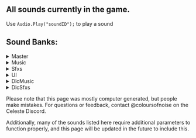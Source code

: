 ## All sounds currently in the game.
Use `Audio.Play("soundID");` to play a sound

## Sound Banks:
<details>
<summary>Master</summary>
<br/>
event:/game/04_cliffside/whiteblock_fallthru<br/>
event:/ui/world_map/whoosh/1000ms_back<br/>
event:/ui/world_map/whoosh/1000ms_forward<br/>
event:/ui/world_map/whoosh/400ms_back<br/>
event:/ui/world_map/whoosh/400ms_forward<br/>
event:/ui/world_map/whoosh/600ms_back<br/>
event:/ui/world_map/whoosh/600ms_forward<br/>
event:/ui/world_map/whoosh/700ms_back<br/>
event:/ui/world_map/whoosh/700ms_forward<br/>
event:/ui/world_map/whoosh/900ms_back<br/>
event:/ui/world_map/whoosh/900ms_forward<br/>
snapshot:/assist_game_speed/assist_speed_50<br/>
snapshot:/assist_game_speed/assist_speed_60<br/>
snapshot:/assist_game_speed/assist_speed_70<br/>
snapshot:/assist_game_speed/assist_speed_80<br/>
snapshot:/assist_game_speed/assist_speed_90<br/>
snapshot:/berry_cooperation/1000s_down<br/>
snapshot:/berry_cooperation/2000s_down<br/>
snapshot:/berry_cooperation/3000s_down<br/>
snapshot:/berry_cooperation/4000s_down<br/>
snapshot:/berry_cooperation/5000s_down<br/>
snapshot:/boss_pitch_sfx<br/>
snapshot:/char_granny_laughs_down<br/>
snapshot:/dialogue_in_progress<br/>
snapshot:/env_allamb_down<br/>
snapshot:/env_worldmap_down<br/>
snapshot:/game_00_prologue_amb_down<br/>
snapshot:/game_00_prologue_amb_off<br/>
snapshot:/game_00_verb<br/>
snapshot:/game_01_birdbros_finish<br/>
snapshot:/game_02_dreammemorial_fade<br/>
snapshot:/game_03_clutterswitch_moment<br/>
snapshot:/game_03_oshirofreakout<br/>
snapshot:/game_03_pico8room<br/>
snapshot:/game_04_gondolafeather_main<br/>
snapshot:/game_04_gondolafeather_verb<br/>
snapshot:/game_05_eyedeath<br/>
snapshot:/game_05_eyedistance<br/>
snapshot:/game_05_mus_pulse_controller<br/>
snapshot:/game_05_torch_arp<br/>
snapshot:/game_10_BIR_music_part01<br/>
snapshot:/game_10_BIR_music_part02<br/>
snapshot:/game_10_BIR_sfx<br/>
snapshot:/game_10_BIRd_wings_silenced<br/>
snapshot:/game_10_amb_voidspiral_active<br/>
snapshot:/game_10_cafe_computer_active<br/>
snapshot:/game_10_final_boost<br/>
snapshot:/game_10_glitch_active<br/>
snapshot:/game_10_golden_room_flavour<br/>
snapshot:/game_10_goldenroom_death_fix<br/>
snapshot:/game_10_granny_clouds_dialogue<br/>
snapshot:/game_10_in_space<br/>
snapshot:/game_10_inside_cafe<br/>
snapshot:/game_10_kevinpc_sendcontrol<br/>
snapshot:/game_10_kevinpc_verbtransition<br/>
snapshot:/game_gen_crystalheart<br/>
snapshot:/game_gen_large_berry_get<br/>
snapshot:/mus_cassette_amb_down<br/>
snapshot:/mus_lvl1_verbtransition<br/>
snapshot:/music_all_mute<br/>
snapshot:/music_mains_mute<br/>
snapshot:/music_reflection_secret<br/>
snapshot:/music_secretrevealed<br/>
snapshot:/pause_menu<br/>
snapshot:/underwater<br/>
snapshot:/variant_speed/variant_speed_120<br/>
snapshot:/variant_speed/variant_speed_140<br/>
snapshot:/variant_speed/variant_speed_160<br/>
</details>
<details>
<summary>Music</summary>
<br/>
event:/music/cassette/01_forsaken_city<br/>
event:/music/cassette/02_old_site<br/>
event:/music/cassette/03_resort<br/>
event:/music/cassette/04_cliffside<br/>
event:/music/cassette/05_mirror_temple<br/>
event:/music/cassette/06_reflection<br/>
event:/music/cassette/07_summit<br/>
event:/music/cassette/09_core<br/>
event:/music/lvl0/bridge<br/>
event:/music/lvl0/intro<br/>
event:/music/lvl0/title_ping<br/>
event:/music/lvl1/main<br/>
event:/music/lvl1/theo<br/>
event:/music/lvl2/awake<br/>
event:/music/lvl2/beginning<br/>
event:/music/lvl2/chase<br/>
event:/music/lvl2/dreamblock_sting_pt1<br/>
event:/music/lvl2/dreamblock_sting_pt2<br/>
event:/music/lvl2/evil_madeline<br/>
event:/music/lvl2/mirror<br/>
event:/music/lvl2/phone_end<br/>
event:/music/lvl2/phone_loop<br/>
event:/music/lvl3/clean<br/>
event:/music/lvl3/explore<br/>
event:/music/lvl3/intro<br/>
event:/music/lvl3/oshiro_chase<br/>
event:/music/lvl3/oshiro_theme<br/>
event:/music/lvl4/heavy_winds<br/>
event:/music/lvl4/main<br/>
event:/music/lvl4/minigame<br/>
event:/music/lvl5/middle_temple<br/>
event:/music/lvl5/mirror<br/>
event:/music/lvl5/mirror_cutscene<br/>
event:/music/lvl5/normal<br/>
event:/music/lvl6/badeline_acoustic<br/>
event:/music/lvl6/badeline_fight<br/>
event:/music/lvl6/badeline_glitch<br/>
event:/music/lvl6/madeline_and_theo<br/>
event:/music/lvl6/main<br/>
event:/music/lvl6/secret_room<br/>
event:/music/lvl6/starjump<br/>
event:/music/lvl6/the_fall<br/>
event:/music/lvl7/final_ascent<br/>
event:/music/lvl7/main<br/>
event:/music/lvl8/main<br/>
event:/music/lvl9/main<br/>
event:/music/menu/complete_area<br/>
event:/music/menu/complete_bside<br/>
event:/music/menu/complete_summit<br/>
event:/music/menu/credits<br/>
event:/music/menu/level_select<br/>
event:/music/remix/01_forsaken_city<br/>
event:/music/remix/02_old_site<br/>
event:/music/remix/03_resort<br/>
event:/music/remix/04_cliffside<br/>
event:/music/remix/05_mirror_temple<br/>
event:/music/remix/06_reflection<br/>
event:/music/remix/07_summit<br/>
event:/music/remix/09_core<br/>
event:/new_content/music/lvl10/cinematic/end_intro<br/>
snapshot:/boss_pitch_sfx<br/>
snapshot:/env_allamb_down<br/>
snapshot:/env_worldmap_down<br/>
snapshot:/game_00_prologue_amb_down<br/>
snapshot:/game_00_prologue_amb_off<br/>
snapshot:/game_04_gondolafeather_main<br/>
snapshot:/game_04_gondolafeather_verb<br/>
snapshot:/game_05_eyedistance<br/>
snapshot:/mus_cassette_amb_down<br/>
snapshot:/mus_lvl1_verbtransition<br/>
</details>
<details>
<summary>Sfxs</summary>
<br/>
event:/char/badeline/appear<br/> 
event:/char/badeline/booster_begin<br/>
event:/char/badeline/booster_final<br/>
event:/char/badeline/booster_reappear<br/>
event:/char/badeline/booster_relocate<br/>
event:/char/badeline/booster_throw<br/>
event:/char/badeline/boss_bullet<br/>
event:/char/badeline/boss_hug<br/>
event:/char/badeline/boss_idle_air<br/>
event:/char/badeline/boss_laser_charge<br/>
event:/char/badeline/boss_laser_fire<br/>
event:/char/badeline/boss_prefight_getup
<ul><li>Parameters:</li><ul>
<li>chaser_count min:0 max:4 default:0</li>
</ul></ul>
event:/char/badeline/climb_ledge<br/>
event:/char/badeline/dash_red_left<br/>
event:/char/badeline/dash_red_right<br/>
event:/char/badeline/disappear<br/>
event:/char/badeline/dreamblock_enter<br/>
event:/char/badeline/dreamblock_exit<br/>
event:/char/badeline/dreamblock_travel<br/>
event:/char/badeline/duck<br/>
event:/char/badeline/footstep<br/>
event:/char/badeline/grab<br/>
event:/char/badeline/grab_letgo<br/>
<ul><li>Parameters:</li><ul>
<li>chaser_count min:0 max:4 default:0</li>
</ul></ul>
event:/char/badeline/handhold<br/>
<ul><li>Parameters:</li><ul>
<li>chaser_count min:0 max:4 default:0</li>
<li>surface_index min:0 max:50 default:0</li>
</ul></ul>
event:/char/badeline/jump<br/>
event:/char/badeline/jump_assisted<br/>
event:/char/badeline/jump_climb_left<br/>
event:/char/badeline/jump_climb_right<br/>
event:/char/badeline/jump_dreamblock<br/>
event:/char/badeline/jump_special<br/>
event:/char/badeline/jump_super<br/>
event:/char/badeline/jump_superslide<br/>
event:/char/badeline/jump_superwall<br/>
event:/char/badeline/jump_wall_left<br/>
event:/char/badeline/jump_wall_right<br/>
event:/char/badeline/landing<br/>
event:/char/badeline/level_entry<br/>
event:/char/badeline/maddy_join<br/>
event:/char/badeline/maddy_split<br/>
event:/char/badeline/stand<br/>
event:/char/badeline/temple_move_chats<br/>
event:/char/badeline/temple_move_first<br/>
event:/char/badeline/wallslide<br/>
event:/char/dialogue/badeline<br/>
event:/char/dialogue/ex<br/>
event:/char/dialogue/granny<br/>
event:/char/dialogue/madeline<br/>
event:/char/dialogue/madeline_mirror<br/>
event:/char/dialogue/mom<br/>
event:/char/dialogue/oshiro<br/>
event:/char/dialogue/secret_character<br/>
event:/char/dialogue/sfx_support/phone_static_ex<br/>
event:/char/dialogue/sfx_support/phone_static_mom<br/>
event:/char/dialogue/theo<br/>
event:/char/dialogue/theo_mirror<br/>
<ul><li>Parameters:</li><ul>
<li>dialogue_end min:0 max:1 default:0</li>
<li>dialogue_portrait min:0 max:12 default:0</li>
</ul></ul>
event:/char/granny/cane_tap<br/>
event:/char/granny/laugh_firstphrase<br/>
event:/char/granny/laugh_oneha<br/>
event:/char/madeline/backpack_drop<br/>
event:/char/madeline/campfire_sit<br/>
event:/char/madeline/campfire_stand<br/>
event:/char/madeline/climb_ledge<br/>
event:/char/madeline/core_hair_charged<br/>
event:/char/madeline/crystaltheo_lift<br/>
event:/char/madeline/crystaltheo_throw<br/>
event:/char/madeline/dash_pink_left<br/>
event:/char/madeline/dash_pink_right<br/>
event:/char/madeline/dash_red_left<br/>
event:/char/madeline/dash_red_right<br/>
event:/char/madeline/death<br/>
event:/char/madeline/dreamblock_enter<br/>
event:/char/madeline/dreamblock_exit<br/>
event:/char/madeline/dreamblock_travel<br/>
event:/char/madeline/duck<br/>
event:/char/madeline/footstep<br/>
event:/char/madeline/grab<br/>
event:/char/madeline/grab_letgo<br/>
event:/char/madeline/handhold<br/>
event:/char/madeline/idle_crackknuckles<br/>
event:/char/madeline/idle_scratch<br/>
event:/char/madeline/idle_sneeze<br/>
event:/char/madeline/jump<br/>
event:/char/madeline/jump_assisted<br/>
event:/char/madeline/jump_climb_left<br/>
event:/char/madeline/jump_climb_right<br/>
event:/char/madeline/jump_dreamblock<br/>
event:/char/madeline/jump_special<br/>
event:/char/madeline/jump_super<br/>
event:/char/madeline/jump_superslide<br/>
event:/char/madeline/jump_superwall<br/>
event:/char/madeline/jump_wall_left<br/>
event:/char/madeline/jump_wall_right<br/>
event:/char/madeline/landing<br/>
event:/char/madeline/mirrortemple_big_landing<br/>
event:/char/madeline/predeath<br/>
event:/char/madeline/revive<br/>
event:/char/madeline/stand<br/>
event:/char/madeline/summit_areastart<br/>
event:/char/madeline/summit_flytonext<br/>
event:/char/madeline/summit_sit<br/>
event:/char/madeline/theo_collapse<br/>
event:/char/madeline/wallslide<br/>
event:/char/madeline/water_dash_gen<br/>
event:/char/madeline/water_dash_in<br/>
event:/char/madeline/water_dash_out<br/>
event:/char/madeline/water_in<br/>
event:/char/madeline/water_move_general<br/>
event:/char/madeline/water_move_shallow<br/>
event:/char/madeline/water_out<br/>
event:/char/oshiro/boss_charge<br/>
event:/char/oshiro/boss_enter_screen<br/>
event:/char/oshiro/boss_precharge<br/>
event:/char/oshiro/boss_reform<br/>
event:/char/oshiro/boss_slam_final<br/>
event:/char/oshiro/boss_slam_first<br/>
event:/char/oshiro/boss_transform_begin<br/>
event:/char/oshiro/boss_transform_burst<br/>
event:/char/oshiro/chat_collapse<br/>
event:/char/oshiro/chat_get_up<br/>
event:/char/oshiro/chat_turn_left<br/>
event:/char/oshiro/chat_turn_right<br/>
event:/char/oshiro/move_01_0xa_exit<br/>
event:/char/oshiro/move_02_03a_exit<br/>
event:/char/oshiro/move_03_08a_exit<br/>
event:/char/oshiro/move_04_pace_left<br/>
event:/char/oshiro/move_04_pace_right<br/>
event:/char/oshiro/move_05_09b_exit<br/>
event:/char/oshiro/move_06_04d_exit<br/>
event:/char/oshiro/move_07_roof00_enter<br/>
event:/char/oshiro/move_08_roof07_exit<br/>
event:/char/theo/phone_taps_loop<br/>
event:/char/theo/resort_ceilingvent_hey<br/>
event:/char/theo/resort_ceilingvent_popoff<br/>
event:/char/theo/resort_ceilingvent_seeya<br/>
event:/char/theo/resort_ceilingvent_shake<br/>
event:/char/theo/resort_crawl<br/>
event:/char/theo/resort_standtocrawl<br/>
event:/char/theo/resort_vent_grab<br/>
event:/char/theo/resort_vent_rip<br/>
event:/char/theo/resort_vent_tug<br/>
event:/char/theo/resort_vent_tumble<br/>
event:/char/theo/yolo_fist<br/>
event:/classic/pico8_boot<br/>
event:/classic/pico8_mus_00<br/>
event:/classic/pico8_mus_01<br/>
event:/classic/pico8_mus_02<br/>
event:/classic/pico8_mus_03<br/>
event:/classic/sfx0<br/>
event:/classic/sfx1<br/>
event:/classic/sfx13<br/>
event:/classic/sfx14<br/>
event:/classic/sfx15<br/>
event:/classic/sfx16<br/>
event:/classic/sfx2<br/>
event:/classic/sfx23<br/>
event:/classic/sfx3<br/>
event:/classic/sfx35<br/>
event:/classic/sfx37<br/>
event:/classic/sfx38<br/>
event:/classic/sfx4<br/>
event:/classic/sfx5<br/>
event:/classic/sfx51<br/>
event:/classic/sfx54<br/>
event:/classic/sfx55<br/>
event:/classic/sfx6<br/>
event:/classic/sfx61<br/>
event:/classic/sfx62<br/>
event:/classic/sfx7<br/>
event:/classic/sfx8<br/>
event:/classic/sfx9<br/>
event:/env/amb/00_prologue<br/>
event:/env/amb/01_main<br/>
event:/env/amb/02_awake<br/>
event:/env/amb/02_dream<br/>
event:/env/amb/03_exterior<br/>
event:/env/amb/03_interior<br/>
event:/env/amb/03_pico8_closeup<br/>
event:/env/amb/04_main<br/>
event:/env/amb/05_interior_dark<br/>
event:/env/amb/05_interior_main<br/>
event:/env/amb/05_mirror_sequence<br/>
event:/env/amb/06_lake<br/>
event:/env/amb/06_main<br/>
event:/env/amb/09_main<br/>
event:/env/amb/worldmap<br/>
event:/env/local/02_old_site/phone_lamp<br/>
<ul><li>Parameters:</li><ul>
<li>on min:0 max:1 default:0</li>
</ul></ul>
event:/env/local/03_resort/broken_window_large<br/>
event:/env/local/03_resort/broken_window_small<br/>
event:/env/local/03_resort/pico8_machine<br/>
event:/env/local/06_reflection/boss_idle_ground<br/>
event:/env/local/07_summit/flag_flap<br/>
event:/env/local/09_core/conveyor_idle<br/>
event:/env/local/09_core/fireballs_idle<br/>
event:/env/local/09_core/lavagate_idle<br/>
event:/env/local/campfire_loop<br/>
event:/env/local/campfire_start<br/>
event:/env/local/waterfall_big_in<br/>
event:/env/local/waterfall_big_main<br/>
event:/env/local/waterfall_small_in_deep<br/>
event:/env/local/waterfall_small_in_shallow<br/>
event:/env/local/waterfall_small_main<br/>
event:/env/state/underwater<br/>
event:/game/00_prologue/bridge_rumble_loop<br/>
event:/game/00_prologue/bridge_support_break<br/>
event:/game/00_prologue/car_down<br/>
event:/game/00_prologue/car_up<br/>
event:/game/00_prologue/fallblock_first_impact<br/>
event:/game/00_prologue/fallblock_first_shake<br/>
event:/game/00_prologue/intro_vignette<br/>
event:/game/01_forsaken_city/birdbros_finish<br/>
event:/game/01_forsaken_city/birdbros_fly_loop<br/>
event:/game/01_forsaken_city/birdbros_thrust<br/>
event:/game/01_forsaken_city/console_blue<br/>
event:/game/01_forsaken_city/console_purple<br/>
event:/game/01_forsaken_city/console_red<br/>
event:/game/01_forsaken_city/console_static_long<br/>
event:/game/01_forsaken_city/console_static_loop<br/>
event:/game/01_forsaken_city/console_static_short<br/>
event:/game/01_forsaken_city/console_white<br/>
event:/game/01_forsaken_city/console_yellow<br/>
event:/game/01_forsaken_city/fallblock_ice_impact<br/>
event:/game/01_forsaken_city/fallblock_ice_shake<br/>
event:/game/01_forsaken_city/zip_mover<br/>
event:/game/02_old_site/lantern_hit<br/>
event:/game/02_old_site/sequence_badeline_intro<br/>
event:/game/02_old_site/sequence_mirror<br/>
event:/game/02_old_site/sequence_phone_pickup<br/>
event:/game/02_old_site/sequence_phone_ring_loop<br/>
event:/game/02_old_site/sequence_phone_ringtone_loop<br/>
event:/game/02_old_site/sequence_phone_transform<br/>
event:/game/02_old_site/theoselfie_foley<br/>
event:/game/02_old_site/theoselfie_photo_filter<br/>
event:/game/02_old_site/theoselfie_photo_in<br/>
event:/game/02_old_site/theoselfie_photo_out<br/>
event:/game/03_resort/clutterswitch_books<br/>
event:/game/03_resort/clutterswitch_boxes<br/>
event:/game/03_resort/clutterswitch_finish<br/>
event:/game/03_resort/clutterswitch_linens<br/>
event:/game/03_resort/clutterswitch_return<br/>
event:/game/03_resort/deskbell_again<br/>
event:/game/03_resort/door_metal_close<br/>
event:/game/03_resort/door_metal_open<br/>
event:/game/03_resort/door_wood_close<br/>
event:/game/03_resort/door_wood_open<br/>
event:/game/03_resort/fallblock_wood_impact<br/>
event:/game/03_resort/fallblock_wood_shake<br/>
event:/game/03_resort/fallblock_wooddistant_impact<br/>
event:/game/03_resort/fluff_tendril_emerge<br/>
event:/game/03_resort/fluff_tendril_recede<br/>
event:/game/03_resort/fluff_tendril_touch<br/>
event:/game/03_resort/forcefield_bump<br/>
event:/game/03_resort/forcefield_idle_loop<br/>
event:/game/03_resort/forcefield_vanish<br/>
event:/game/03_resort/key_unlock<br/>
event:/game/03_resort/lantern_bump<br/>
event:/game/03_resort/memo_in<br/>
event:/game/03_resort/memo_out<br/>
event:/game/03_resort/platform_horiz_left<br/>
event:/game/03_resort/platform_horiz_right<br/>
event:/game/03_resort/platform_vert_down_loop<br/>
event:/game/03_resort/platform_vert_end<br/>
event:/game/03_resort/platform_vert_start<br/>
event:/game/03_resort/platform_vert_up_loop<br/>
event:/game/03_resort/sequence_oshiro_intro<br/>
event:/game/03_resort/sequence_oshirofluff_pt1<br/>
event:/game/03_resort/sequence_oshirofluff_pt2<br/>
event:/game/03_resort/suite_bad_ceilingbreak<br/>
event:/game/03_resort/suite_bad_exittop<br/>
event:/game/03_resort/suite_bad_intro<br/>
event:/game/03_resort/suite_bad_mirrorbreak<br/>
event:/game/03_resort/suite_bad_moveroof<br/>
event:/game/03_resort/suite_bad_movestageleft<br/>
event:/game/03_resort/trapdoor_frombottom<br/>
event:/game/03_resort/trapdoor_fromtop<br/>
event:/game/04_cliffside/arrowblock_activate<br/>
event:/game/04_cliffside/arrowblock_break<br/>
event:/game/04_cliffside/arrowblock_debris<br/>
event:/game/04_cliffside/arrowblock_move<br/>
event:/game/04_cliffside/arrowblock_reappear<br/>
event:/game/04_cliffside/arrowblock_reform_begin<br/>
event:/game/04_cliffside/arrowblock_side_depress<br/>
event:/game/04_cliffside/arrowblock_side_release<br/>
event:/game/04_cliffside/cloud_blue_boost<br/>
event:/game/04_cliffside/cloud_pink_boost<br/>
event:/game/04_cliffside/cloud_pink_reappear<br/>
event:/game/04_cliffside/gondola_cliffmechanism_start<br/>
event:/game/04_cliffside/gondola_finish<br/>
event:/game/04_cliffside/gondola_halted_loop<br/>
event:/game/04_cliffside/gondola_movement_loop<br/>
event:/game/04_cliffside/gondola_restart<br/>
event:/game/04_cliffside/gondola_scaryhair_01<br/>
event:/game/04_cliffside/gondola_scaryhair_02<br/>
event:/game/04_cliffside/gondola_scaryhair_03<br/>
event:/game/04_cliffside/gondola_theo_fall<br/>
event:/game/04_cliffside/gondola_theo_lever_fail<br/>
event:/game/04_cliffside/gondola_theo_lever_start<br/>
event:/game/04_cliffside/gondola_theo_recover<br/>
event:/game/04_cliffside/gondola_theoselfie_halt<br/>
event:/game/04_cliffside/greenbooster_dash<br/>
event:/game/04_cliffside/greenbooster_end<br/>
event:/game/04_cliffside/greenbooster_enter<br/>
event:/game/04_cliffside/greenbooster_reappear<br/>
event:/game/04_cliffside/snowball_impact<br/>
event:/game/04_cliffside/snowball_spawn<br/>
event:/game/04_cliffside/stone_blockade<br/>
event:/game/05_mirror_temple/bladespinner_spin<br/>
event:/game/05_mirror_temple/button_activate<br/>
event:/game/05_mirror_temple/button_depress<br/>
event:/game/05_mirror_temple/button_return<br/>
event:/game/05_mirror_temple/crackedwall_vanish<br/>
event:/game/05_mirror_temple/crystaltheo_break_free<br/>
event:/game/05_mirror_temple/crystaltheo_hit_ground<br/>
event:/game/05_mirror_temple/crystaltheo_hit_side<br/>
event:/game/05_mirror_temple/eye_pulse<br/>
event:/game/05_mirror_temple/eyebro_eyemove<br/>
event:/game/05_mirror_temple/eyewall_bounce<br/>
event:/game/05_mirror_temple/eyewall_destroy<br/>
event:/game/05_mirror_temple/gate_main_close<br/>
event:/game/05_mirror_temple/gate_main_open<br/>
event:/game/05_mirror_temple/gate_theo_close<br/>
event:/game/05_mirror_temple/gate_theo_open<br/>
event:/game/05_mirror_temple/key_unlock_dark<br/>
event:/game/05_mirror_temple/key_unlock_light<br/>
event:/game/05_mirror_temple/mainmirror_reveal<br/>
event:/game/05_mirror_temple/mainmirror_torch_lit_1<br/>
event:/game/05_mirror_temple/mainmirror_torch_lit_2<br/>
event:/game/05_mirror_temple/mainmirror_torch_loop<br/>
event:/game/05_mirror_temple/redbooster_dash<br/>
event:/game/05_mirror_temple/redbooster_end<br/>
event:/game/05_mirror_temple/redbooster_enter<br/>
event:/game/05_mirror_temple/redbooster_move<br/>
event:/game/05_mirror_temple/redbooster_reappear<br/>
event:/game/05_mirror_temple/room_lightlevel_down<br/>
event:/game/05_mirror_temple/room_lightlevel_up<br/>
event:/game/05_mirror_temple/seeker_aggro<br/>
event:/game/05_mirror_temple/seeker_booped<br/>
event:/game/05_mirror_temple/seeker_dash<br/>
event:/game/05_mirror_temple/seeker_dash_turn<br/>
event:/game/05_mirror_temple/seeker_death<br/>
event:/game/05_mirror_temple/seeker_hit_lightwall<br/>
event:/game/05_mirror_temple/seeker_hit_normal<br/>
event:/game/05_mirror_temple/seeker_playercontrolstart<br/>
event:/game/05_mirror_temple/seeker_revive<br/>
event:/game/05_mirror_temple/seeker_statue_break<br/>
event:/game/05_mirror_temple/swapblock_move<br/>
event:/game/05_mirror_temple/swapblock_move_end<br/>
event:/game/05_mirror_temple/swapblock_return<br/>
<ul><li>Parameters:</li><ul>
<li>end min:0 max:1 default:0</li>
</ul></ul>

event:/game/05_mirror_temple/swapblock_return_end<br/>
event:/game/05_mirror_temple/torch_activate<br/>
event:/game/06_reflection/badeline_feather_slice<br/>
event:/game/06_reflection/badeline_freakout_1<br/>
event:/game/06_reflection/badeline_freakout_2<br/>
event:/game/06_reflection/badeline_freakout_3<br/>
event:/game/06_reflection/badeline_freakout_4<br/>
event:/game/06_reflection/badeline_freakout_5<br/>
event:/game/06_reflection/badeline_pull_cliffbreak<br/>
event:/game/06_reflection/badeline_pull_impact<br/>
event:/game/06_reflection/badeline_pull_rumble_loop<br/>
event:/game/06_reflection/badeline_pull_whooshdown<br/>
event:/game/06_reflection/boss_spikes_burst<br/>
event:/game/06_reflection/crushblock_activate<br/>
event:/game/06_reflection/crushblock_impact<br/>
event:/game/06_reflection/crushblock_move_loop<br/>
event:/game/06_reflection/crushblock_rest<br/>
event:/game/06_reflection/crushblock_rest_waypoint<br/>
event:/game/06_reflection/crushblock_return_loop<br/>
event:/game/06_reflection/fall_spike_smash<br/>
event:/game/06_reflection/fallblock_boss_impact<br/>
event:/game/06_reflection/fallblock_boss_shake<br/>
event:/game/06_reflection/feather_bubble_bounce<br/>
event:/game/06_reflection/feather_bubble_get<br/>
event:/game/06_reflection/feather_bubble_renew<br/>
event:/game/06_reflection/feather_get<br/>
event:/game/06_reflection/feather_reappear<br/>
event:/game/06_reflection/feather_renew<br/>
event:/game/06_reflection/feather_state_bump<br/>
event:/game/06_reflection/feather_state_end<br/>
event:/game/06_reflection/feather_state_loop<br/>
event:/game/06_reflection/feather_state_warning<br/>
event:/game/06_reflection/hug_badeline_glow<br/>
event:/game/06_reflection/hug_image_1<br/>
event:/game/06_reflection/hug_image_2<br/>
event:/game/06_reflection/hug_image_3<br/>
event:/game/06_reflection/hug_levelup_text_in<br/>
event:/game/06_reflection/hug_levelup_text_out<br/>
event:/game/06_reflection/pinballbumper_hit<br/>
event:/game/06_reflection/pinballbumper_reset<br/>
event:/game/06_reflection/scaryhair_move<br/>
event:/game/06_reflection/scaryhair_whoosh<br/>
event:/game/06_reflection/supersecret_dashflavour<br/>
event:/game/06_reflection/supersecret_heartappear<br/>
event:/game/06_reflection/supersecret_torch_1<br/>
event:/game/06_reflection/supersecret_torch_2<br/>
event:/game/06_reflection/supersecret_torch_3<br/>
event:/game/06_reflection/supersecret_torch_4<br/>
event:/game/07_summit/altitude_count<br/>
event:/game/07_summit/checkpoint_confetti<br/>
event:/game/07_summit/gem_get<br/>
event:/game/07_summit/gem_unlock_1<br/>
event:/game/07_summit/gem_unlock_2<br/>
event:/game/07_summit/gem_unlock_3<br/>
event:/game/07_summit/gem_unlock_4<br/>
event:/game/07_summit/gem_unlock_5<br/>
event:/game/07_summit/gem_unlock_6<br/>
event:/game/07_summit/gem_unlock_complete<br/>
event:/game/09_core/bounceblock_break<br/>
event:/game/09_core/bounceblock_reappear<br/>
event:/game/09_core/bounceblock_touch<br/>
event:/game/09_core/conveyor_activate<br/>
event:/game/09_core/final_heart_get<br/>
event:/game/09_core/frontdoor_heartfill<br/>
event:/game/09_core/frontdoor_unlock<br/>
event:/game/09_core/hotpinball_activate<br/>
event:/game/09_core/iceball_break<br/>
event:/game/09_core/iceblock_reappear<br/>
event:/game/09_core/iceblock_touch<br/>
event:/game/09_core/pinballbumper_hit<br/>
event:/game/09_core/rising_threat<br/>
event:/game/09_core/switch_dies<br/>
event:/game/09_core/switch_to_cold<br/>
event:/game/09_core/switch_to_hot<br/>
event:/game/general/assist_dreamblockbounce<br/>
event:/game/general/assist_nonsolid_in<br/>
event:/game/general/assist_nonsolid_out<br/>
event:/game/general/assist_screenbottom<br/>
event:/game/general/bird_in<br/>
event:/game/general/bird_land_dirt<br/>
event:/game/general/bird_peck<br/>
event:/game/general/bird_squawk<br/>
event:/game/general/bird_startle<br/>
event:/game/general/birdbaby_flyaway<br/>
event:/game/general/birdbaby_hop<br/>
event:/game/general/birdbaby_tweet_loop<br/>
event:/game/general/cassette_block_switch_1<br/>
event:/game/general/cassette_block_switch_2<br/>
event:/game/general/cassette_bubblereturn<br/>
event:/game/general/cassette_get<br/>
event:/game/general/cassette_preview<br/>
event:/game/general/crystalheart_blue_get<br/>
event:/game/general/crystalheart_bounce<Fbr/>
event:/game/general/crystalheart_gold_get<br/>
<ul><li>Parameters:</li><ul>
<li>end min:0 max:1 default:0</li>
</ul></ul>
event:/game/general/crystalheart_pulse<br/>
event:/game/general/crystalheart_red_get<br/>
event:/game/general/debris_dirt<br/>
event:/game/general/debris_stone<br/>
event:/game/general/debris_wood<br/>
event:/game/general/diamond_return<br/>
event:/game/general/diamond_touch<br/>
event:/game/general/fallblock_impact<br/>
event:/game/general/fallblock_shake<br/>
event:/game/general/key_get<br/>
event:/game/general/lookout_move<br/>
event:/game/general/lookout_use<br/>
event:/game/general/passage_closed_behind<br/>
event:/game/general/platform_disintegrate<br/>
event:/game/general/platform_return<br/>
event:/game/general/secret_revealed<br/>
event:/game/general/seed_complete_berry<br/>
event:/game/general/seed_complete_main<br/>
event:/game/general/seed_poof<br/>
event:/game/general/seed_pulse<br/>
event:/game/general/seed_reappear<br/>
event:/game/general/seed_touch<br/>
event:/game/general/spotlight_intro<br/>
event:/game/general/spotlight_outro<br/>
event:/game/general/spring<br/>
event:/game/general/strawberry_blue_pulse<br/>
event:/game/general/strawberry_blue_touch<br/>
event:/game/general/strawberry_flyaway<br/>
event:/game/general/strawberry_get<br/>
event:/game/general/strawberry_laugh<br/>
event:/game/general/strawberry_pulse<br/>
event:/game/general/strawberry_touch<br/>
event:/game/general/strawberry_wingflap<br/>
event:/game/general/thing_booped<br/>
event:/game/general/touchswitch_any<br/>
event:/game/general/touchswitch_gate_finish<br/>
event:/game/general/touchswitch_gate_open<br/>
event:/game/general/touchswitch_last<br/>
event:/game/general/touchswitch_last_cutoff<br/>
event:/game/general/touchswitch_last_oneshot<br/>
event:/game/general/wall_break_dirt<br/>
event:/game/general/wall_break_ice<br/>
event:/game/general/wall_break_stone<br/>
event:/game/general/wall_break_wood<br/>
event:/music/remix/01_forsaken_city<br/>
event:/music/remix/02_old_site<br/>
event:/music/remix/03_resort<br/>
event:/music/remix/04_cliffside<br/>
event:/music/remix/05_mirror_temple<br/>
event:/music/remix/06_reflection<br/>
event:/music/remix/07_summit<br/>
event:/music/remix/09_core<br/>
<ul><li>Parameters:</li><ul>
<li>fade min:0 max:1 default:1</li>
</ul></ul>
event:/new_content/game/10_farewell/bird_fly_uptonext<br/>
event:/state/underwater<br/>
event:/ui/game/general_text_loop<br/>
event:/ui/game/increment_dashcount<br/>
event:/ui/game/increment_strawberry<br/>
event:/ui/main/assist_button_info<br/>
event:/ui/main/assist_button_no<br/>
event:/ui/main/assist_button_yes<br/>
event:/ui/main/assist_info_whistle<br/>
event:/ui/main/bside_intro_text<br/>
event:/ui/postgame/death_appear<br/>
event:/ui/postgame/goldberry_count<br/>
event:/ui/world_map/icon/assist_skip<br/>
snapshot:/berry_cooperation/1000s_down<br/>
snapshot:/berry_cooperation/2000s_down<br/>
snapshot:/berry_cooperation/3000s_down<br/>
snapshot:/berry_cooperation/4000s_down<br/>
snapshot:/berry_cooperation/5000s_down<br/>
snapshot:/char_granny_laughs_down<br/>
snapshot:/env_allamb_down<br/>
snapshot:/game_00_verb<br/>
snapshot:/game_01_birdbros_finish<br/>
snapshot:/game_03_clutterswitch_moment<br/>
snapshot:/game_03_oshirofreakout<br/>
snapshot:/game_03_pico8room<br/>
snapshot:/game_05_eyedeath<br/>
snapshot:/game_05_mus_pulse_controller<br/>
snapshot:/game_05_torch_arp<br/>
snapshot:/game_gen_crystalheart<br/>
snapshot:/game_gen_large_berry_get<br/>
snapshot:/music_all_mute<br/>
snapshot:/music_reflection_secret<br/>
snapshot:/music_secretrevealed<br/>
snapshot:/underwater<br/>
</details>
<details>
<summary>UI</summary>
<br/>
event:/game/03_resort/clutterswitch_squish<br/>
event:/ui/game/chatoptions_appear<br/>
event:/ui/game/chatoptions_roll_down<br/>
event:/ui/game/chatoptions_roll_up<br/>
event:/ui/game/chatoptions_select<br/>
event:/ui/game/hotspot_main_in<br/>
event:/ui/game/hotspot_main_out<br/>
event:/ui/game/hotspot_note_in<br/>
event:/ui/game/hotspot_note_out<br/>
event:/ui/game/lookout_off<br/>
event:/ui/game/lookout_on<br/>
event:/ui/game/memorial_dream_loop<br/>
event:/ui/game/memorial_dream_text_in<br/>
event:/ui/game/memorial_dream_text_loop<br/>
event:/ui/game/memorial_dream_text_out<br/>
event:/ui/game/memorial_text_in<br/>
event:/ui/game/memorial_text_loop<br/>
event:/ui/game/memorial_text_out<br/>
event:/ui/game/pause<br/>
event:/ui/game/textadvance_madeline<br/>
event:/ui/game/textadvance_other<br/>
event:/ui/game/textbox_madeline_in<br/>
event:/ui/game/textbox_madeline_out<br/>
event:/ui/game/textbox_other_in<br/>
event:/ui/game/textbox_other_out<br/>
event:/ui/game/tutorial_note_flip_back<br/>
event:/ui/game/tutorial_note_flip_front<br/>
event:/ui/game/unpause<br/>
event:/ui/main/button_back<br/>
event:/ui/main/button_climb<br/>
event:/ui/main/button_invalid<br/>
event:/ui/main/button_lowkey<br/>
event:/ui/main/button_select<br/>
event:/ui/main/button_toggle_off<br/>
event:/ui/main/button_toggle_on<br/>
event:/ui/main/message_confirm<br/>
event:/ui/main/postcard_ch1_in<br/>
event:/ui/main/postcard_ch1_out<br/>
event:/ui/main/postcard_ch2_in<br/>
event:/ui/main/postcard_ch2_out<br/>
event:/ui/main/postcard_ch3_in<br/>
event:/ui/main/postcard_ch3_out<br/>
event:/ui/main/postcard_ch4_in<br/>
event:/ui/main/postcard_ch4_out<br/>
event:/ui/main/postcard_ch5_in<br/>
event:/ui/main/postcard_ch5_out<br/>
event:/ui/main/postcard_ch6_in<br/>
event:/ui/main/postcard_ch6_out<br/>
event:/ui/main/postcard_csides_in<br/>
event:/ui/main/postcard_csides_out<br/>
event:/ui/main/rename_entry_accept<br/>
event:/ui/main/rename_entry_backspace<br/>
event:/ui/main/rename_entry_char<br/>
event:/ui/main/rename_entry_rollover<br/>
event:/ui/main/rename_entry_space<br/>
event:/ui/main/rollover_down<br/>
event:/ui/main/rollover_up<br/>
event:/ui/main/savefile_begin<br/>
event:/ui/main/savefile_delete<br/>
event:/ui/main/savefile_rename_start<br/>
event:/ui/main/savefile_rollover_down<br/>
event:/ui/main/savefile_rollover_first<br/>
event:/ui/main/savefile_rollover_up<br/>
event:/ui/main/title_firstinput<br/>
event:/ui/main/whoosh_large_in<br/>
event:/ui/main/whoosh_large_out<br/>
event:/ui/main/whoosh_list_in<br/>
event:/ui/main/whoosh_list_out<br/>
event:/ui/main/whoosh_savefile_in<br/>
event:/ui/main/whoosh_savefile_out<br/>
event:/ui/postgame/crystal_heart<br/>
event:/ui/postgame/death_count<br/>
event:/ui/postgame/death_final<br/>
event:/ui/postgame/strawberry_count<br/>
event:/ui/postgame/strawberry_total<br/>
event:/ui/postgame/strawberry_total_all<br/>
event:/ui/postgame/unlock_bside<br/>
event:/ui/postgame/unlock_newchapter<br/>
event:/ui/world_map/chapter/back<br/>
event:/ui/world_map/chapter/checkpoint_back<br/>
event:/ui/world_map/chapter/checkpoint_photo_add<br/>
event:/ui/world_map/chapter/checkpoint_photo_remove<br/>
event:/ui/world_map/chapter/checkpoint_start<br/>
event:/ui/world_map/chapter/level_select<br/>
event:/ui/world_map/chapter/pane_contract<br/>
event:/ui/world_map/chapter/pane_expand<br/>
event:/ui/world_map/chapter/tab_roll_left<br/>
event:/ui/world_map/chapter/tab_roll_right<br/>
event:/ui/world_map/icon/flip_left<br/>
event:/ui/world_map/icon/flip_right<br/>
event:/ui/world_map/icon/roll_left<br/>
event:/ui/world_map/icon/roll_right<br/>
event:/ui/world_map/icon/select<br/>
event:/ui/world_map/journal/back<br/>
event:/ui/world_map/journal/heart_grab<br/>
event:/ui/world_map/journal/heart_release<br/>
event:/ui/world_map/journal/heart_roll<br/>
event:/ui/world_map/journal/heart_shift_down<br/>
event:/ui/world_map/journal/heart_shift_up<br/>
event:/ui/world_map/journal/page_cover_back<br/>
event:/ui/world_map/journal/page_cover_forward<br/>
event:/ui/world_map/journal/page_main_back<br/>
event:/ui/world_map/journal/page_main_forward<br/>
event:/ui/world_map/journal/select<br/>
snapshot:/game_02_dreammemorial_fade<br/>
</details>
<details>
<summary>DlcMusic</summary>
<br/>
event:/new_content/music/lvl10/cassette_rooms<br/>
event:/new_content/music/lvl10/cinematic/bird_crash_first<br/>
event:/new_content/music/lvl10/cinematic/bird_crash_second<br/>
event:/new_content/music/lvl10/cinematic/end<br/>
event:/new_content/music/lvl10/final_run<br/>
event:/new_content/music/lvl10/golden_room<br/>
event:/new_content/music/lvl10/granny_farewell<br/>
event:/new_content/music/lvl10/intermission_heartgroove<br/>
event:/new_content/music/lvl10/intermission_powerpoint<br/>
event:/new_content/music/lvl10/part01<br/>
event:/new_content/music/lvl10/part02<br/>
event:/new_content/music/lvl10/part03<br/>
event:/new_content/music/lvl10/reconciliation<br/>
snapshot:/game_10_in_space<br/>
snapshot:/game_10_kevinpc_sendcontrol<br/>
snapshot:/game_10_kevinpc_verbtransition<br/>
</details>
<details>
<summary>DlcSfxs</summary>
<br/>
event:/char/dialogue/theo<br/>
event:/char/dialogue/theo_webcam<br/>
event:/game/06_reflection/crushblock_move_loop_covert<br/>
event:/new_content/char/badeline/birdcrash_scene_float<br/>
event:/new_content/char/badeline/booster_finalfinal_part1<br/>
event:/new_content/char/badeline/booster_finalfinal_part2<br/>
event:/new_content/char/badeline/booster_first_appear<br/>
event:/new_content/char/badeline/booster_relocate_slow<br/>
event:/new_content/char/badeline/maddy_join_quick<br/>
event:/new_content/char/granny/cane_tap_ending<br/>
event:/new_content/char/granny/dissipate<br/>
event:/new_content/char/madeline/bounce_boost<br/>
event:/new_content/char/madeline/death_golden<br/>
event:/new_content/char/madeline/glider_drop<br/>
event:/new_content/char/madeline/hiccup_ducking<br/>
event:/new_content/char/madeline/hiccup_standing<br/>
event:/new_content/char/madeline/screenentry_golden<br/>
event:/new_content/char/madeline/screenentry_gran<br/>
event:/new_content/char/madeline/screenentry_gran_landing<br/>
event:/new_content/char/madeline/screenentry_lowgrav<br/>
event:/new_content/char/madeline/screenentry_stubborn<br/>
event:/new_content/char/tutorial_ghost/appear<br/>
event:/new_content/char/tutorial_ghost/dash_red_left<br/>
event:/new_content/char/tutorial_ghost/dash_red_right<br/>
event:/new_content/char/tutorial_ghost/disappear<br/>
event:/new_content/char/tutorial_ghost/dreamblock_sequence<br/>
event:/new_content/char/tutorial_ghost/footstep<br/>
event:/new_content/char/tutorial_ghost/grab<br/>
event:/new_content/char/tutorial_ghost/handhold<br/>
event:/new_content/char/tutorial_ghost/jump<br/>
event:/new_content/char/tutorial_ghost/jump_super<br/>
event:/new_content/char/tutorial_ghost/land<br/>
event:/new_content/env/10_electricity<br/>
event:/new_content/env/10_endscene<br/>
event:/new_content/env/10_grannyclouds<br/>
event:/new_content/env/10_rain<br/>
event:/new_content/env/10_rushingvoid<br/>
event:/new_content/env/10_space_underwater<br/>
event:/new_content/env/10_voidspiral<br/>
event:/new_content/env/local/cafe_computer<br/>
event:/new_content/env/local/cafe_sign<br/>
event:/new_content/env/local/kevinpc<br/>
event:/new_content/env/local/tutorial_static_left<br/>
event:/new_content/env/local/tutorial_static_right<br/>
event:/new_content/game/10_farewell/bird_camera_pan_up<br/>
event:/new_content/game/10_farewell/bird_crashscene_leave<br/>
event:/new_content/game/10_farewell/bird_crashscene_recover<br/>
event:/new_content/game/10_farewell/bird_crashscene_relocate<br/>
event:/new_content/game/10_farewell/bird_crashscene_start<br/>
event:/new_content/game/10_farewell/bird_crashscene_twitch_1<br/>
event:/new_content/game/10_farewell/bird_crashscene_twitch_2<br/>
event:/new_content/game/10_farewell/bird_crashscene_twitch_3<br/>
event:/new_content/game/10_farewell/bird_flappyscene<br/>
event:/new_content/game/10_farewell/bird_flappyscene_entry<br/>
event:/new_content/game/10_farewell/bird_flyuproll<br/>
event:/new_content/game/10_farewell/bird_relocate<br/>
event:/new_content/game/10_farewell/bird_startle<br/>
event:/new_content/game/10_farewell/bird_throw<br/>
event:/new_content/game/10_farewell/bird_wingflap<br/>
event:/new_content/game/10_farewell/cafe_computer_off<br/>
event:/new_content/game/10_farewell/cafe_computer_on<br/>
event:/new_content/game/10_farewell/cafe_computer_on_old<br/>
event:/new_content/game/10_farewell/cafe_computer_startupsfx<br/>
event:/new_content/game/10_farewell/endscene_attachment_click<br/>
event:/new_content/game/10_farewell/endscene_attachment_notify<br/>
event:/new_content/game/10_farewell/endscene_dial_theo<br/>
event:/new_content/game/10_farewell/endscene_final_input<br/>
event:/new_content/game/10_farewell/endscene_photo_zoom<br/>
event:/new_content/game/10_farewell/fakeheart_bounce<br/>
event:/new_content/game/10_farewell/fakeheart_get<br/>
event:/new_content/game/10_farewell/fakeheart_pulse<br/>
event:/new_content/game/10_farewell/fusebox_hit_1<br/>
event:/new_content/game/10_farewell/fusebox_hit_2<br/>
event:/new_content/game/10_farewell/glider_emancipate<br/>
event:/new_content/game/10_farewell/glider_engage<br/>
event:/new_content/game/10_farewell/glider_land<br/>
event:/new_content/game/10_farewell/glider_movement<br/>
event:/new_content/game/10_farewell/glider_platform_dissipate<br/>
event:/new_content/game/10_farewell/glider_wallbounce_left<br/>
event:/new_content/game/10_farewell/glider_wallbounce_right<br/>
event:/new_content/game/10_farewell/glitch_long<br/>
event:/new_content/game/10_farewell/glitch_medium<br/>
event:/new_content/game/10_farewell/glitch_short<br/>
event:/new_content/game/10_farewell/heart_door<br/>
event:/new_content/game/10_farewell/key_unlock_1<br/>
event:/new_content/game/10_farewell/key_unlock_2<br/>
event:/new_content/game/10_farewell/key_unlock_3<br/>
event:/new_content/game/10_farewell/key_unlock_4<br/>
event:/new_content/game/10_farewell/key_unlock_5<br/>
event:/new_content/game/10_farewell/lightning_strike<br/>
event:/new_content/game/10_farewell/locked_door_appear_1<br/>
event:/new_content/game/10_farewell/locked_door_appear_2<br/>
event:/new_content/game/10_farewell/locked_door_appear_3<br/>
event:/new_content/game/10_farewell/locked_door_appear_4<br/>
event:/new_content/game/10_farewell/locked_door_appear_5<br/>
event:/new_content/game/10_farewell/pico8_flag<br/>
event:/new_content/game/10_farewell/pinkdiamond_return<br/>
event:/new_content/game/10_farewell/pinkdiamond_touch<br/>
event:/new_content/game/10_farewell/ppt_cube_transition<br/>
event:/new_content/game/10_farewell/ppt_dissolve_transition<br/>
event:/new_content/game/10_farewell/ppt_doubleclick<br/>
event:/new_content/game/10_farewell/ppt_happy_wavedashing<br/>
event:/new_content/game/10_farewell/ppt_impossible<br/>
event:/new_content/game/10_farewell/ppt_its_easy<br/>
event:/new_content/game/10_farewell/ppt_mouseclick<br/>
event:/new_content/game/10_farewell/ppt_spinning_transition<br/>
event:/new_content/game/10_farewell/ppt_wavedash_whoosh<br/>
event:/new_content/game/10_farewell/puffer_boop<br/>
event:/new_content/game/10_farewell/puffer_expand<br/>
event:/new_content/game/10_farewell/puffer_reform<br/>
event:/new_content/game/10_farewell/puffer_return<br/>
event:/new_content/game/10_farewell/puffer_shrink<br/>
event:/new_content/game/10_farewell/puffer_splode<br/>
event:/new_content/game/10_farewell/quake_onset<br/>
event:/new_content/game/10_farewell/quake_rockbreak<br/>
event:/new_content/game/10_farewell/strawberry_gold_detach<br/>
event:/new_content/game/10_farewell/zip_mover<br/>
event:/new_content/timeline_bubble_to_remembered<br/>
event:/new_content/ui/postcard_variants_in<br/>
event:/new_content/ui/postcard_variants_out<br/>
event:/new_content/ui/rename_entry_accept_locked<br/>
event:/new_content/ui/skip_all<br/>
event:/state/cafe_computer_active<br/>
event:/ui/postgame/unlock_newchapter_icon<br/>
snapshot:/game_10_BIR_music_part01<br/>
snapshot:/game_10_BIR_music_part02<br/>
snapshot:/game_10_BIR_sfx<br/>
snapshot:/game_10_amb_voidspiral_active<br/>
snapshot:/game_10_cafe_computer_active<br/>
snapshot:/game_10_final_boost<br/>
snapshot:/game_10_glitch_active<br/>
snapshot:/game_10_goldenroom_death_fix<br/>
snapshot:/game_gen_crystalheart<br/>
snapshot:/game_gen_large_berry_get<br/>
</details>

Please note that this page was mostly computer generated, but people make mistakes. For questions or feedback, contact @coloursofnoise on the Celeste Discord.

Additionally, many of the sounds listed here require additional parameters to function properly, and this page will be updated in the future to include this.